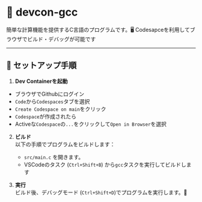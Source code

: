 # 📐 devcon-gcc

簡単な計算機能を提供するC言語のプログラムです。🖥️
Codesapceを利用してブラウザでビルド・デバッグが可能です  

---

## 🚀 セットアップ手順

1. **Dev Containerを起動**  
 - ブラウザでGithubにログイン
 - `Code`から`Codespaces`タブを選択
 - `Create Codespace on main`をクリック
 - `Codespace`が作成されたら
 - Activeな`Codespace`の`...`をクリックして`Open in Browser`を選択


2. **ビルド**  
   以下の手順でプログラムをビルドします：
   - `src/main.c` を開きます。
   - VSCodeのタスク (`Ctrl+Shift+B`) から`gcc`タスクを実行してビルドします

3. **実行**  
   ビルド後、デバッグモード (`Ctrl+Shift+D`)でプログラムを実行します。🐞